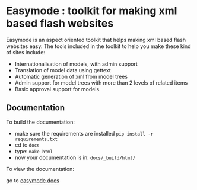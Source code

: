Easymode : toolkit for making xml based flash websites
======================================================

Easymode is an aspect oriented toolkit that helps making xml based flash websites easy.
The tools included in the toolkit to help you make these kind of sites include:

- Internationalisation of models, with admin support
- Translation of model data using gettext
- Automatic generation of xml from model trees
- Admin support for model trees with more than 2 levels of related items
- Basic approval support for models.

Documentation
-------------

To build the documentation:

- make sure the requirements are installed ``pip install -r requirements.txt``
- cd to ``docs``
- type: ``make html``
- now your documentation is in: ``docs/_build/html/``

To view the documentation:

go to [easymode docs](http://easymode.permanentmarkers.nl/)
